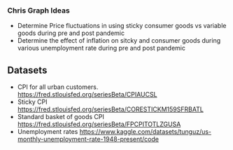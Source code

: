 ### Chris Graph Ideas
* Determine Price fluctuations in using sticky consumer goods vs variable goods during pre and post pandemic
* Determine the effect of inflation on sitcky and consumer goods during various unemployment rate during pre and post pandemic
## Datasets
* CPI for all urban customers.
https://fred.stlouisfed.org/seriesBeta/CPIAUCSL
* Sticky CPI
https://fred.stlouisfed.org/seriesBeta/CORESTICKM159SFRBATL
* Standard basket of goods CPI
https://fred.stlouisfed.org/seriesBeta/FPCPITOTLZGUSA
* Unemployment rates
https://www.kaggle.com/datasets/tunguz/us-monthly-unemployment-rate-1948-present/code
